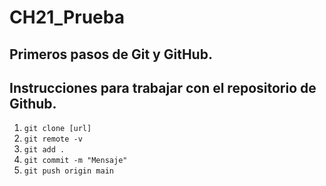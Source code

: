 # CH21_Prueba
Primeros pasos de Git y GitHub.
---

## Instrucciones para trabajar con el repositorio de Github.

1. `git clone [url]`
2. `git remote -v`
3. `git add .`
4. `git commit -m "Mensaje"`
5. `git push origin main`


